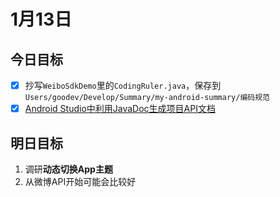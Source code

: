# 1月13日

## 今日目标

- [x] 抄写`WeiboSdkDemo`里的`CodingRuler.java`，保存到`Users/goodev/Develop/Summary/my-android-summary/编码规范`
- [x] [Android Studio中利用JavaDoc生成项目API文档](http://blog.csdn.net/ljphhj/article/details/41040673)

## 明日目标

1. 调研**动态切换App主题**
2. 从微博API开始可能会比较好